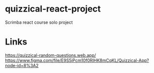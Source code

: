 # quizzical-react-project
Scrimba react course solo project
# Links
https://quizzical-random-questions.web.app/
https://www.figma.com/file/E9S5iPcm10f0RIHK8mCqKL/Quizzical-App?node-id=8%3A2
